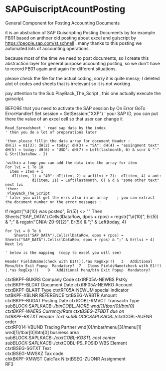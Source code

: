 # SAPGuiscriptAcountPosting
General Component for Posting Accounting Documents


it is an abstration of SAP Guiscripting Posting Documents by for example FB01 
based on anthoer old posting about excel and guiscript  by https://people.sap.com/st.schnell .
many thanks to this posting we automated lots of accounting operations.

because most of the time we need to post documents, so I create this abstraction layer for general purpose accounting posting, so we don't have to record FB01 again and again for different situations.



please check the file for the actual coding, sorry it is quite messy; I deleted alot of codes and sheets that is irrelevant  so it is not working


pay attention to the Sub PlayBack_The_Script , this one actually execute the guiscript.

BEFORE that you need to activate the SAP session by
    On Error GoTo ErrorHandler1
    Set session = GetSession("XXP") ' your SAP ID, you can put there the value of an excel cell so that user can change it
    
    Read_Spreadsheet ' read sap data by the index
    ' then you do a lot of preparations later 
    
    'then please fillin the data array for document Header :
    dH(1) = m1(3): dH(2) = today: dH(3) = "SA": dH(4) = "assingment text"
    dH(5) = today: dH(6) = "USD": dH(7) = Left(lastmonth, 6) & scnr & "-" & Str(lDataRow - 2)
    
    'within a loop you can add the data into the array for item 
    For lvi = 1 To 18
      item = item + 1
       dI(item, 1) = "40": dI(item, 2) = ac1(lvi + 2):  dI(item, 4) = amt:
                dI(item, 11) = Left(lastmonth, 6) & d & "some other text"
    next lvi
    'then:
     PlayBack_The_Script
    ' later you will get the errs also in an array    ; you can extract the document number or the error messages :
  If regstr("\d{10} was posted", Er(5)) <> "" Then Sheets("SAP_DATA").Cells(lDataRow, dpos + rpos) = regstr("\d{10}", Er(5)) & ";" & regstr("CN[A-Z0-9]{2}", Er(5)) & ";" & Left(today, 4)  
    
    
    For lvi = 0 To 6
        Sheets("SAP_DATA").Cells(lDataRow, epos + rpos) = Sheets("SAP_DATA").Cells(lDataRow, epos + rpos) & ";" & Er(lvi + 4)
    Next lvi

    ' below is the mapping  (copy to excel you will see)
    
    Header FieldsName(check with E1!!)(.*as RegExp!!)	3	Additional Menu/btn	Exit Popup	Mandatory?	7	Items FieldsName(check with E1!!)(.*as RegExp!!)	9	Additional Menu/btn	Exit Popup	Mandatory?
ctxtBKPF-BUKRS	Company Code					ctxtRF05A-NEWBS	PstKy			
ctxtBKPF-BLDAT	Document Date					ctxtRF05A-NEWKO	Account			
ctxtBKPF-BLART	Type					ctxtRF05A-NEWUM	special indicator			
txtBKPF-XBLNR	REFERENCE					txtBSEG-WRBTR	Amount			
ctxtBKPF-BUDAT	Posting Date					ctxtCOBL-RMVCT	Transactn Type 	subBLOCK:SAPLKACB:.*\/btnCOBL_MORE	wnd[1]/tbar[0]/btn[0]	
ctxtBKPF-WAERS	Currency/Rate					ctxtBSEG-ZFBDT	due on			
txtBKPF-BKTXT	Header Text					subBLOCK:SAPLKACB:.*\/ctxtCOBL-AUFNR	order			
ctxtRF014-VBUND	Trading Partner	wnd[0]/mbar/menu[3]/menu[1]	wnd[1]/tbar[0]/btn[0]				business area			
						subBLOCK:SAPLKACB:.*\/ctxtCOBL-KOSTL	cost center			
						subBLOCK:SAPLKACB:.*\/ctxtCOBL-PS_POSID	WBS Element			
						ctxtBSEG-SGTXT	Text			
						ctxtBSEG-MWSKZ	Tax code			
						chkBKPF-XMWST	CalcTax			N
						txtBSEG-ZUONR	Assignment			
							RF3			
										

